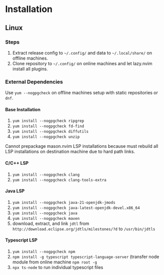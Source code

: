 # Installation

## Linux

### Steps

1. Extract release config to `~/.config/` and data to `~/.local/share/` on offline machines.
2. Clone repository to `~/.config/` on online machines and let lazy.nvim install all plugins.

### External Dependencies

Use `yum --nogpgcheck` on offline machines setup with static repositories or `dnf`.

#### Base Installation
1. `yum install --nogpgcheck ripgrep`
2. `yum install --nogpgcheck fd-find`
3. `yum install --nogpgcheck diffutils`
4. `yum install --nogpgcheck unzip`

Cannot prepackage mason.nvim LSP installations because must rebuild all LSP installations on destination machine due to hard path links.

#### C/C++ LSP
1. `yum install --nogpgcheck clang`
2. `yum install --nogpgcheck clang-tools-extra`

#### Java LSP
1. `yum install --nogpgcheck java-21-openjdk-jmods`
2. `yum install --nogpgcheck java-latest-openjdk-devel.x86_64`
3. `yum install --nogpgcheck java`
4. `yum install --nogpgcheck maven`
5. download, extract, and link `jdtl` from `http://download.eclipse.org/jdtls/milestones/?d` to `/usr/bin/jdtls`

#### Typescript LSP
1. `yum install --nogpgcheck npm`
2. `npm install -g typescript typescript-language-server` (transfer node module from online machine `npm root -g`
3. `npx ts-node` to run individual typescript files
